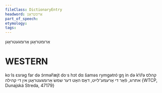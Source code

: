 ```yaml
---
fileClass: DictionaryEntry
headword: אַרומטראָגן
part_of_speech: 
etymology: 
tags: 
---
```

אַרומטראָגן
אַרומגעטראָגן

WESTERN
========

koˑls ɛsrəg far də ɔ́rməlʲæjt doˑs hɔt dα šaməs rymgətróˑgŋ in də kʲɩlʲə קהלס אתרוג, פֿאַר די אָרעמע־לײַט, דאָס האָט דער שמשׂ אַרומגעטראָגן אין די קהילה {WTCP, Dunajská Streda, 47179}
